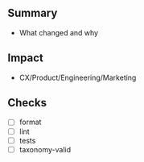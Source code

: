 ## Summary
- What changed and why

## Impact
- CX/Product/Engineering/Marketing

## Checks
- [ ] format
- [ ] lint
- [ ] tests
- [ ] taxonomy-valid
